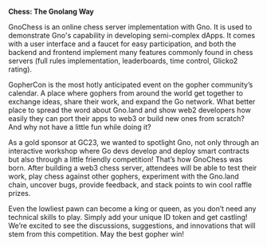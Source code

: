 **Chess: The Gnolang Way**

GnoChess is an online chess server implementation with Gno. It is used to demonstrate Gno's capability in developing semi-complex dApps. It comes with a user interface and a faucet for easy participation, and both the backend and frontend implement many features commonly found in chess servers (full rules implementation, leaderboards, time control, Glicko2 rating).

GopherCon is the most hotly anticipated event on the gopher community’s calendar. A place where gophers from around the world get together to exchange ideas, share their work, and expand the Go network. What better place to spread the word about Gno.land and show web2 developers how easily they can port their apps to web3 or build new ones from scratch? And why not have a little fun while doing it?

As a gold sponsor at GC23, we wanted to spotlight Gno, not only through an interactive workshop where Go devs develop and deploy smart contracts but also through a little friendly competition! That’s how GnoChess was born. After building a web3 chess server, attendees will be able to test their work, play chess against other gophers, experiment with the Gno.land chain, uncover bugs, provide feedback, and stack points to win cool raffle prizes.

Even the lowliest pawn can become a king or queen, as you don’t need any technical skills to play. Simply add your unique ID token and get castling! We’re excited to see the discussions, suggestions, and innovations that will stem from this competition. May the best gopher win!